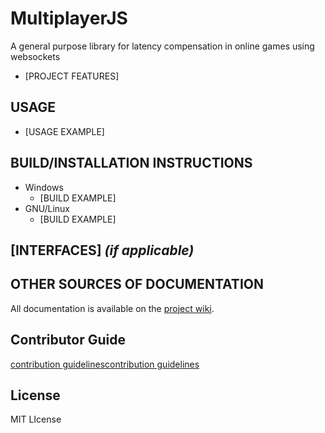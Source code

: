 # MultiplayerJS

A general purpose library for latency compensation in online games using websockets
  * [PROJECT FEATURES] 

## USAGE
  * [USAGE EXAMPLE]
  
## BUILD/INSTALLATION INSTRUCTIONS
  * Windows
    * [BUILD EXAMPLE]
  * GNU/Linux
    * [BUILD EXAMPLE]

## [INTERFACES] _(if applicable)_ 

## OTHER SOURCES OF DOCUMENTATION
All documentation is available on the [project wiki](https://github.com/jeffwitthuhn/MultiplayerJS/wiki).

## Contributor Guide
[contribution guidelines](/CONTRIBUTING.md)[contribution guidelines](/CONTRIBUTING.md)

## License 
MIT LIcense
